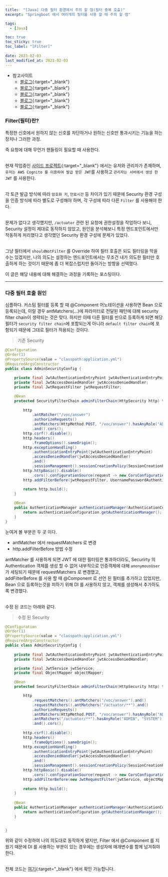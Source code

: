 ```yaml
---
title:  "[Java] 다중 필터 환경에서 주의 할 점(필터 중복 호출)"
excerpt: "Springboot 에서 여러개의 필터를 사용 할 때 주의 할 점"

tags:
  - [Java]

toc: true
toc_sticky: true
toc_label: "[Filter]"
 
date: 2023-02-03
last_modified_at: 2023-02-03
---
```


- 참고사이트
  - [블로그](https://ohtaeg.tistory.com/11){:target="_blank"}
  - [블로그](https://recordsoflife.tistory.com/144){:target="_blank"}
  - [블로그](https://velog.io/@ychxexn/5-Spring-Security%EC%97%90%EC%84%9C-%ED%8A%B9%EC%A0%95-url-%EC%A0%9C%EC%99%B8%ED%95%98%EA%B8%B0){:target="_blank"}
  - [블로그](https://velog.io/@dnwlsrla40/Spring-Boot-Security-Spring-Security-%ED%8A%B9%EC%A0%95-HTTPMethod%EB%A7%8C-%ED%97%88%EC%9A%A9%ED%95%98%EB%8A%94-%EB%B0%A9%EB%B2%95-h9z6agwu){:target="_blank"}
  - [블로그](https://tecoble.techcourse.co.kr/post/2020-09-29-spring-properties-binding/){:target="_blank"}

### Filter(필터)란?

특정한 신호에서 원하지 않는 신호를 차단하거나 원하는 신호만 통과시키는 기능을 하는 장치나 그러한 과정.

즉 요청에 대해 무언가 핸들링이 필요할 때 사용한다. <br>
<br>

현재 작업중인 [사이드 프로젝트](https://github.com/ymkmoon/toyseven){:target="_blank"} 에서는
유저와 관리자가 존재하며, `유저는 AWS Cognito 를 이용하여 발급 받은 JWT`를 사용하고 `관리자는 서버에서 생성 한 JWT` 를 사용한다. <br>
<br>

각 토큰 발급 방식에 따라 `암호화 키`, `만료시간` 등 차이가 있기 때문에 Security 환경 구성을 인증 방식에 따라 별도로 구성해야 하며, 각 구성에 따라 다른 `Filter` 를 사용해야 한다. <br>
<br>


문제가 없다고 생각헀지만, `/actuator` 관련 된 요청에 권한설정을 작업하다 보니, Security 설정이 제대로 동작하지 않았고,
원인을 분석해보니 특정 엔드포인트에서만 작동하게 처리했다고 생각했던 Security 환경 구성에 문제가 있었다. <br>
<br>

그냥 필터에서 `shouldNotFilter` 를 Override 하여 필터 호출은 되도 필터링을 막을 수는 있겠지만,
나의 의도는 설정하는 엔드포인트에서는 무조건 내가 의도한 필터만 호출하게 하는 것이기 때문에 좀 더 복잡스럽지만 돌아가는 방향을 선택했다.


이 글은 해당 내용에 대해 해결하는 과정을 기록하는 포스팅이다.

<hr/>


### 다중 필터 호출 원인

심플하다. 커스텀 필터를 등록 할 때 @Component 어노테이션을 사용하면 Bean 으로 등록되는데, 이럴 경우 antMatchers(...)에 파라미터로 전달된 패턴에 대해 security filter chain이 생략되는 것은 맞다. 하지만 이때 다른 필터를 빈으로 등록하게 되면 해당 필터가 `security filter chain`에 포함되는게 아니라 `default filter chain`에 포함되기 때문에 그대로 필터가 적용되는 것이다.

> 기존 Security

```java
@Configuration
@Order(1)
@PropertySource(value = "classpath:application.yml")
@RequiredArgsConstructor
public class AdminSecurityConfig {
	
	private final JwtAuthenticationEntryPoint jwtAuthenticationEntryPoint;
	private final JwtAccessDeniedHandler jwtAccessDeniedHandler;
	private final JwtRequestFilter jwtRequestFilter;

	@Bean
	protected SecurityFilterChain adminFilterChain(HttpSecurity http) throws Exception {
		
		http
			.antMatcher("/voc/answer")
			.authorizeRequests()
			.antMatchers(HttpMethod.POST, "/voc/answer").hasAnyRole("ADMIN", "ADMIN2")
			.and().cors();
		http.csrf().disable(); 
		http.headers()
			.frameOptions().sameOrigin(); 
		http.exceptionHandling()
			.authenticationEntryPoint(jwtAuthenticationEntryPoint)
			.accessDeniedHandler(jwtAccessDeniedHandler)
			.and()
			.sessionManagement().sessionCreationPolicy(SessionCreationPolicy.STATELESS); // 토큰 기반 인증이므로 세션 사용 x
		http.httpBasic().disable()
			.cors().configurationSource(request -> new CorsConfiguration().applyPermitDefaultValues());
		http.addFilterBefore(jwtRequestFilter, UsernamePasswordAuthenticationFilter.class);
		
		return http.build();
	}

	@Bean
	public AuthenticationManager authenticationManager(AuthenticationConfiguration authenticationConfiguration) throws Exception {
		return authenticationConfiguration.getAuthenticationManager();
	}
}

```

눈여겨 볼 부분은 두 곳 이다. <br>
- antMatcher 에서 requestMatchers 로 변경
- http.addFilterBefore 방법 수정


antMatcher 를 사용하게 되면 JWT 에 대한 필터링은 통과하더라도, Securirty 의 Authentication 객체를 생성 할 수 없어 내부적으로
인증객체에 대해 `anonymousUser` 가 세팅되기 때문에 requestMatchers 로 변경했고, <br>
addFilterBefore 를 사용 할 때 @Component 로 선언 된 필터를 추가하고 있었지만, Bean 으로 등록하는것을 피하기 위해 DI 를 사용하지 않고, 
객체를 생성해서 추가하도록 변경했다.<br>
<br>

수정 된 코드는 아래와 같다.




> 수정 된 Security

```java
@Configuration
@Order(1)
@PropertySource(value = "classpath:application.yml")
@RequiredArgsConstructor
public class AdminSecurityConfig {
	
	private final JwtAuthenticationEntryPoint jwtAuthenticationEntryPoint;
	private final JwtAccessDeniedHandler jwtAccessDeniedHandler;

	private final JwtService jwtService;
	private final ObjectMapper objectMapper;

	@Bean
	protected SecurityFilterChain adminFilterChain(HttpSecurity http) throws Exception {

		http
			.requestMatchers().antMatchers("/voc/answer").and()
			.requestMatchers().antMatchers("/actuator/**").and()
			.authorizeRequests()
			.antMatchers(HttpMethod.POST, "/voc/answer").hasAnyRole("ADMIN", "ADMIN2")
			.antMatchers("/actuator/**").hasAnyRole("ADMIN", "SYSTEM")
			.and().cors();
		
		http.csrf().disable(); 
		http.headers()
			.frameOptions().sameOrigin(); 
		http.exceptionHandling()
			.authenticationEntryPoint(jwtAuthenticationEntryPoint)
			.accessDeniedHandler(jwtAccessDeniedHandler)
			.and()
			.sessionManagement().sessionCreationPolicy(SessionCreationPolicy.STATELESS); // 토큰 기반 인증이므로 세션 사용 x
		http.httpBasic().disable()
			.cors().configurationSource(request -> new CorsConfiguration().applyPermitDefaultValues());
		http.addFilterBefore(new JwtRequestFilter(jwtService, objectMapper), UsernamePasswordAuthenticationFilter.class);
		
		return http.build();
	}
    
    @Bean
	public AuthenticationManager authenticationManager(AuthenticationConfiguration authenticationConfiguration) throws Exception {
		return authenticationConfiguration.getAuthenticationManager();
	}
	

}
```


위와 같이 수정하여 나의 의도대로 동작하게 됐지만, 
Filter 에서 @Component 를 지웠기 때문에 DI 를 사용하는 부분이 있는 경우에는 
생성자에 매개변수를 함께 넘겨줘야 한다. <br>
<br>

전체 코드는 [여기](https://github.com/ymkmoon/toyseven){:target="_blank"} 에서 확인 가능합니다.
